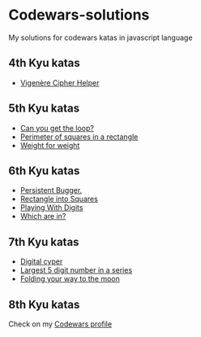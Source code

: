 # Codewars-solutions

My solutions for codewars katas in javascript language

## 4th Kyu katas

  * [Vigenère Cipher Helper](https://github.com/RemondJu/Codewars-solutions/blob/master/4th%20kyu/VigenereCipherHelper.js)

## 5th Kyu katas

  * [Can you get the loop?](https://github.com/RemondJu/Codewars-solutions/blob/master/5th%20kyu/CanYouGetTheLoop.Js)
  * [Perimeter of squares in a rectangle](https://github.com/RemondJu/Codewars-solutions/blob/master/5th%20kyu/Perimeters.js)
  * [Weight for weight](https://github.com/RemondJu/Codewars-solutions/blob/master/5th%20kyu/WeightForWeight.js)

## 6th Kyu katas

  * [Persistent Bugger.](https://github.com/RemondJu/Codewars-solutions/blob/master/6th%20kyu/PersistentBugger.js)
  * [Rectangle into Squares](https://github.com/RemondJu/Codewars-solutions/blob/master/6th%20kyu/PersistentBugger.js)
  * [Playing With Digits](https://github.com/RemondJu/Codewars-solutions/blob/master/6th%20kyu/PlayingWithDigits.js)
  * [Which are in?](https://github.com/RemondJu/Codewars-solutions/blob/master/6th%20kyu/WhichAreIn.js)

## 7th Kyu katas

  * [Digital cyper](https://github.com/RemondJu/Codewars-solutions/blob/master/7th%20kyu/DigitalCypher.js)
  * [Largest 5 digit number in a series](https://github.com/RemondJu/Codewars-solutions/blob/master/7th%20kyu/Largest5DigitsNumberInASeries.js)
  * [Folding your way to the moon](https://github.com/RemondJu/Codewars-solutions/blob/master/7th%20kyu/FoldingYourWayToTheMoon.js)
  
## 8th Kyu katas

Check on my [Codewars profile](https://www.codewars.com/users/RemondJu)
